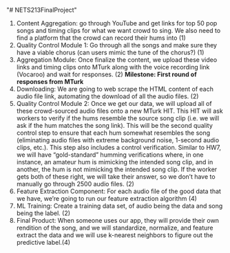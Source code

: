 "# NETS213FinalProject" 
1. Content Aggregation: go through YouTube and get links for top 50 pop songs and timing clips for what we want crowd to sing. We also need to find a platform that the crowd can record their hums into (1)
2. Quality Control Module 1: Go through all the songs and make sure they have a viable chorus (can users mimic the tune of the chorus?) (1)
3. Aggregation Module: Once finalize the content, we upload these video links and timing clips onto MTurk along with the voice recording link (Vocaroo) and wait for responses. (2)
  **Milestone: First round of responses from MTurk**
4. Downloading: We are going to web scrape the HTML content of each audio file link, automating the download of all the audio files. (2)
5. Quality Control Module 2: Once we get our data, we will upload all of these crowd-sourced audio files onto a new MTurk HIT. This HIT will ask workers to verify if the hums resemble the source song clip (i.e. we will ask if the hum matches the song link). This will be the second quality control step to ensure that each hum somewhat resembles the song (eliminating audio files with extreme background noise, 1-second audio clips, etc.). This step also includes a control verification. Similar to HW7, we will have “gold-standard” humming verifications where, in one instance, an amateur hum is mimicking the intended song clip, and in another, the hum is not mimicking the intended song clip. If the worker gets both of these right, we will take their answer, so we don’t have to manually go through 2500 audio files. (2)
6. Feature Extraction Component: For each audio file of the good data that we have, we’re going to run our feature extraction algorithm (4)
7. ML Training: Create a training data set, of audio being the data and song being the label. (2)
8. Final Product: When someone uses our app, they will provide their own rendition of the song, and we will standardize, normalize, and feature extract the data and we will use k-nearest neighbors to figure out the predictive label.(4)
